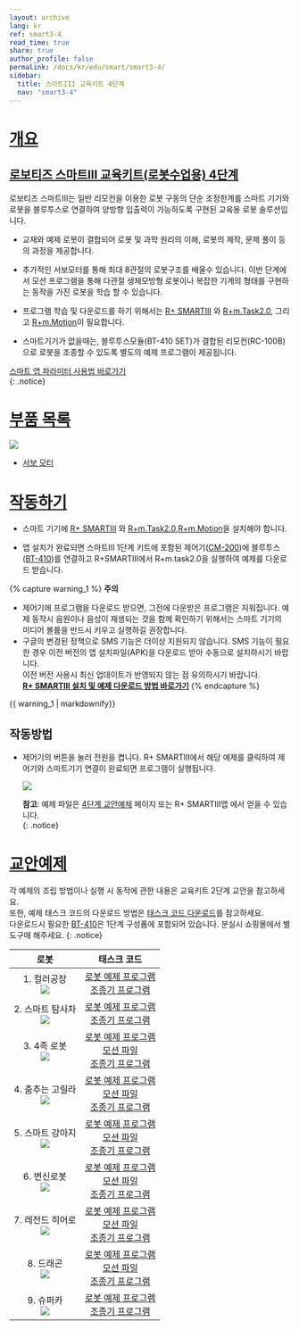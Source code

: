 ```yaml
---
layout: archive
lang: kr
ref: smart3-4
read_time: true
share: true
author_profile: false
permalink: /docs/kr/edu/smart/smart3-4/
sidebar:
  title: 스마트III 교육키트 4단계
  nav: "smart3-4"
---
```


# [개요](#개요)

## [로보티즈 스마트III 교육키트(로봇수업용) 4단계](#로보티즈-스마트iii-교육키트로봇수업용-4단계)

로보티즈 스마트III는 일반 리모컨을 이용한 로봇 구동의 단순 조정한계를 스마트 기기와 로봇을 블루투스로 연결하여 양방향 입출력이 가능하도록 구현된 교육용 로봇 솔루션입니다.

- 교재와 예제 로봇이 결합되어 로봇 및 과학 원리의 이해, 로봇의 제작, 문제 풀이 등의 과정을 제공합니다.

- 추가적인 서보모터를 통해 최대 8관절의 로봇구조를 배울수 있습니다. 이번 단계에서 모션 프로그램을 통해 다관절 생체모방형 로봇이나 복잡한 기계의 형태를 구현하는 동작을 가진 로봇을 학습 할 수 있습니다.

- 프로그램 학습 및 다운로드를 하기 위해서는 [R+ SMARTIII] 와 [R+m.Task2.0], 그리고 [R+m.Motion]이 필요합니다.

- 스마트기기가 없을때는, 블루투스모듈(BT-410 SET)가 결합된 리모컨(RC-100B)으로 로봇을 조종할 수 있도록 별도의 예제 프로그램이 제공됩니다.


[스마트 앱 파라미터 사용법 바로가기]  
{: .notice}

# [부품 목록](#부품-목록)

![](/assets/images/edu/smart/smart3-4_e-manual.jpg)

- [서보 모터]

# [작동하기](#작동하기)

- 스마트 기기에 [R+ SMARTIII] 와 [R+m.Task2.0],[R+m.Motion]을 설치해야 합니다.

- 앱 설치가 완료되면 스마트III 1단계 키트에 포함된 제어기([CM-200])에 블루투스([BT-410])를 연결하고 R+SMARTIII에서 R+m.task2.0을 실행하여 예제를 다운로드 받습니다.

{% capture warning_1 %}
 **주의**   
 - 제어기에 프로그램을 다운로드 받으면, 그전에 다운받은 프로그램은 지워집니다. 예제 동작시 음원이나 음성이 재생되는 것을 함께 확인하기 위해서는 스마트 기기의 미디어 볼륨을 반드시 키우고 실행하길 권장합니다.  
 - 구글의 변경된 정책으로 SMS 기능은 더이상 지원되지 않습니다.
 SMS 기능이 필요한 경우 이전 버전의 앱 설치파일(APK)을 다운로드 받아 수동으로 설치하시기 바랍니다.  
 이전 버전 사용시 최신 업데이트가 반영되지 않는 점 유의하시기 바랍니다.  
 **[R+ SMARTIII 설치 및 예제 다운로드 방법 바로가기](/docs/kr/software/mobile_app/rplussmart/#r-smart-다운로드설치)**
{% endcapture %}
<div class ="notice--warning">{{ warning_1 | markdownify}}</div>

## 작동방법

- 제어기의 버튼을 눌러 전원을 켭니다. R+ SMARTIII에서 해당 예제를 클릭하여 제어기와 스마트기기 연결이 완료되면 프로그램이 실행됩니다.

  ![](/assets/images/edu/smart/cm_200_7.jpg)

  **참고**: 예제 파일은 [4단계 교안예제] 페이지 또는 R+ SMARTIII앱 에서 얻을 수 있습니다.  
  {: .notice}

# [교안예제](#교안예제)

각 예제의 조립 방법이나 실행 시 동작에 관한 내용은 교육키트 2단계 교안을 참고하세요.  
또한, 예제 태스크 코드의 다운로드 방법은 [태스크 코드 다운로드]를 참고하세요.  
다운로드시 필요한 [BT-410]은 1단계 구성품에 포함되어 있습니다. 분실시 쇼핑몰에서 별도구매 해주세요.
{: .notice}


|로봇|태스크 코드|
| :---: | :-----: |
|1. 컬러공장<br />![](/assets/images/edu/smart/200_smartiii_l4_1factory.png)|[로봇 예제 프로그램][01_smart3_L4_Factory_kr.tskx]<br />[조종기 프로그램][03_smart3_L4_Factory_RC_kr.tskx]|
|2. 스마트 탐사차<br />![](/assets/images/edu/smart/200_smartiii_l4_2tongs_car.png)|[로봇 예제 프로그램][01_smart3_L4_Smart_Explorer_kr.tskx]<br />[조종기 프로그램][03_smart3_L4_Smart_Explorer_RC_kr.tskx]|
|3. 4족 로봇<br />![](/assets/images/edu/smart/200_smartiii_l4_3fwrobot.png)|[로봇 예제 프로그램][01_smart3_L4_Quadruped_Robot_kr.tskx]<br />[모션 파일][smart3_L4_Quadruped_Robot_kr.mtnx]<br />[조종기 프로그램][03_smart3_L4_Quadruped_Robot_RC_kr.tskx]|
|4. 춤추는 고릴라<br />![](/assets/images/edu/smart/200_smartiii_l4_4dj_gorilla.png)|[로봇 예제 프로그램][01_smart3_L4_DJ_Gorilla_kr.tskx]<br />[모션 파일][smart3_L4_DJ_Gorilla_kr.mtnx]<br />[조종기 프로그램][03_smart3_L4_DJ_Gorilla_RC_kr.tskx]|
|5. 스마트 강아지<br />![](/assets/images/edu/smart/200_smartiii_l4_5puppy.png)|[로봇 예제 프로그램][01_smart3_L4_Smart_Puppy_kr.tskx]<br />[모션 파일][smart3_L4_Smart_Puppy_kr.mtnx]<br />[조종기 프로그램][03_smart3_L4_Smart_Puppy_RC_kr.tskx]|
|6. 변신로봇<br />![](/assets/images/edu/smart/200_smartiii_l4_6transformer.png)|[로봇 예제 프로그램][01_smart3_L4_Transformation_Robot_kr.tskx]<br />[모션 파일][smart3_L4_Transformation_Robot_kr.mtnx]<br />[조종기 프로그램][03_smart3_L4_Transformation_Robot_RC_kr.tskx]|
|7. 레전드 히어로<br />![](/assets/images/edu/smart/200_smartiii_l4_7hero.png)|[로봇 예제 프로그램][01_smart3_L4_Hero.tskx]<br />[모션 파일][smart3_L4_Hero_kr.mtnx]<br />[조종기 프로그램][03_smart3_L4_Hero_RC_kr.tskx]|
|8. 드래곤<br />![](/assets/images/edu/smart/200_smartiii_l4_8dragon.png)|[로봇 예제 프로그램][01_smart3_L4_Dragon_kr.tskx]<br />[모션 파일][smart3_L4_Dragon.mtnx]<br />[조종기 프로그램][03_smart3_L4_Dragon_RC_kr.tskx]|
|9. 슈퍼카<br />![](/assets/images/edu/smart/200_smartiii_l4_9super_car.png)|[로봇 예제 프로그램][01_smart3_L4_Super_Car_kr.tskx]<br />[조종기 프로그램][03_smart3_L4_Super_Car_RC_kr.tskx]|


[스마트 앱 파라미터 사용법 바로가기]: /docs/kr/software/rplus1/task/task_misc/#스마트앱-파라미터
[서보 모터]: /docs/kr/parts/motor/servo_motor/
[R+ SMARTIII 설치 및 예제 다운로드 방법 바로가기]: /docs/kr/software/mobile_app/rplussmart/#r-smart-다운로드설치
[4단계 교안예제]: #교안예제
[태스크 코드 다운로드]: /docs/kr/faq/download_task_code/
[CM-200]: /docs/kr/parts/controller/cm-200/
[BT-410]: /docs/kr/parts/communication/bt-410/
[R+m.Motion]: /docs/kr/software/rplus_mobile/mmotion/
[R+ SMARTIII]: /docs/kr/software/mobile_app/rplussmart/
[R+m.Task2.0]: /docs/kr/software/rplus_mobile/mtask20/
[01_smart3_L4_Factory_kr.tskx]: http://www.robotis.com/service/download.php?no=1110
[03_smart3_L4_Factory_RC_kr.tskx]: http://www.robotis.com/service/download.php?no=1119
[01_smart3_L4_Smart_Explorer_kr.tskx]: http://www.robotis.com/service/download.php?no=1113
[03_smart3_L4_Smart_Explorer_RC_kr.tskx]: http://www.robotis.com/service/download.php?no=1122
[01_smart3_L4_Quadruped_Robot_kr.tskx]: http://www.robotis.com/service/download.php?no=1112
[smart3_L4_Quadruped_Robot_kr.mtnx]: http://www.robotis.com/service/download.php?no=1129
[03_smart3_L4_Quadruped_Robot_RC_kr.tskx]: http://www.robotis.com/service/download.php?no=1121
[01_smart3_L4_DJ_Gorilla_kr.tskx]: http://www.robotis.com/service/download.php?no=1108
[smart3_L4_DJ_Gorilla_kr.mtnx]: http://www.robotis.com/service/download.php?no=1126
[03_smart3_L4_DJ_Gorilla_RC_kr.tskx]: http://www.robotis.com/service/download.php?no=1117
[01_smart3_L4_Smart_Puppy_kr.tskx]: http://www.robotis.com/service/download.php?no=1114
[smart3_L4_Smart_Puppy_kr.mtnx]: http://www.robotis.com/service/download.php?no=1130
[03_smart3_L4_Smart_Puppy_RC_kr.tskx]: http://www.robotis.com/service/download.php?no=1123
[01_smart3_L4_Transformation_Robot_kr.tskx]: http://www.robotis.com/service/download.php?no=1116
[smart3_L4_Transformation_Robot_kr.mtnx]: http://www.robotis.com/service/download.php?no=1131
[03_smart3_L4_Transformation_Robot_RC_kr.tskx]: http://www.robotis.com/service/download.php?no=1125
[01_smart3_L4_Hero.tskx]: http://www.robotis.com/service/download.php?no=1111
[smart3_L4_Hero_kr.mtnx]: http://www.robotis.com/service/download.php?no=1128
[03_smart3_L4_Hero_RC_kr.tskx]: http://www.robotis.com/service/download.php?no=1120
[01_smart3_L4_Dragon_kr.tskx]: http://www.robotis.com/service/download.php?no=1109
[smart3_L4_Dragon.mtnx]: http://www.robotis.com/service/download.php?no=1127
[03_smart3_L4_Dragon_RC_kr.tskx]: http://www.robotis.com/service/download.php?no=1118
[01_smart3_L4_Super_Car_kr.tskx]: http://www.robotis.com/service/download.php?no=1115
[03_smart3_L4_Super_Car_RC_kr.tskx]: http://www.robotis.com/service/download.php?no=1124
